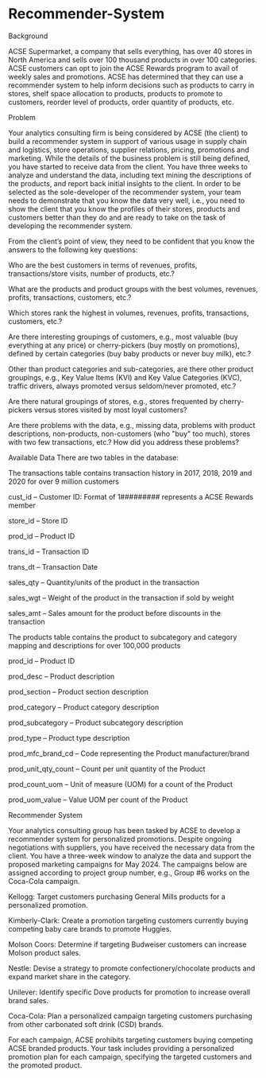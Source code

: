 # Recommender-System
Background

ACSE Supermarket, a company that sells everything, has over 40 stores in North America and sells over 100 thousand products in over 100 categories.  ACSE customers can opt to join the ACSE Rewards program to avail of weekly sales and promotions.  ACSE has determined that they can use a recommender system to help inform decisions such as products to carry in stores, shelf space allocation to products, products to promote to customers, reorder level of products, order quantity of products, etc. 

Problem

Your analytics consulting firm is being considered by ACSE (the client) to build a recommender system in support of various usage in supply chain and logistics, store operations, supplier relations, pricing, promotions and marketing.  While the details of the business problem is still being defined, you have started to receive data from the client.  You have three weeks to analyze and understand the data, including text mining the descriptions of the products, and report back initial insights to the client.  In order to be selected as the sole-developer of the recommender system, your team needs to demonstrate that you know the data very well, i.e., you need to show the client that you know the profiles of their stores, products and customers better than they do and are ready to take on the task of developing the recommender system. 

From the client’s point of view, they need to be confident that you know the answers to the following key questions:

Who are the best customers in terms of revenues, profits, transactions/store visits, number of products, etc.?

What are the products and product groups with the best volumes, revenues, profits, transactions, customers, etc.?

Which stores rank the highest in volumes, revenues, profits, transactions, customers, etc.?

Are there interesting groupings of customers, e.g., most valuable (buy everything at any price) or cherry-pickers (buy mostly on promotions), defined by certain categories (buy baby products or never buy milk), etc.?

Other than product categories and sub-categories, are there other product groupings, e.g., Key Value Items (KVI) and Key Value Categories (KVC), traffic drivers, always promoted versus seldom/never promoted, etc.?

Are there natural groupings of stores, e.g., stores frequented by cherry-pickers versus stores visited by most loyal customers?

Are there problems with the data, e.g., missing data, problems with product descriptions, non-products, non-customers (who "buy" too much), stores with two few transactions, etc.? How did you address these problems?

Available Data
There are two tables in the database:

The transactions table contains transaction history in 2017, 2018, 2019 and 2020 for over 9 million customers

cust_id – Customer ID: Format of 1######### represents a ACSE Rewards member

store_id – Store ID

prod_id – Product ID

trans_id – Transaction ID

trans_dt – Transaction Date

sales_qty – Quantity/units of the product in the transaction

sales_wgt – Weight of the product in the transaction if sold by weight

sales_amt – Sales amount for the product before discounts in the transaction

The products table contains the product to subcategory and category mapping and descriptions for over 100,000 products

prod_id – Product ID

prod_desc – Product description

prod_section – Product section description

prod_category – Product category description

prod_subcategory – Product subcategory description

prod_type – Product type description

prod_mfc_brand_cd – Code representing the Product manufacturer/brand

prod_unit_qty_count  – Count per unit quantity of the Product

prod_count_uom – Unit of measure (UOM) for a count of the Product

prod_uom_value – Value UOM per count of the Product

Recommender System

Your analytics consulting group has been tasked by ACSE to develop a recommender system for personalized promotions. Despite ongoing negotiations with suppliers, you have received the necessary data from the client. You have a three-week window to analyze the data and support the proposed marketing campaigns for May 2024. The campaigns below are assigned according to project group number, e.g., Group #6 works on the Coca-Cola campaign.

Kellogg: Target customers purchasing General Mills products for a personalized promotion.

Kimberly-Clark: Create a promotion targeting customers currently buying competing baby care brands to promote Huggies.

Molson Coors: Determine if targeting Budweiser customers can increase Molson product sales.

Nestle: Devise a strategy to promote confectionery/chocolate products and expand market share in the category.

Unilever: Identify specific Dove products for promotion to increase overall brand sales.

Coca-Cola: Plan a personalized campaign targeting customers purchasing from other carbonated soft drink (CSD) brands.

For each campaign, ACSE prohibits targeting customers buying competing ACSE branded products. Your task includes providing a personalized promotion plan for each campaign, specifying the targeted customers and the promoted product.
